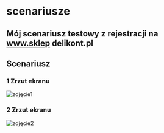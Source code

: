 # scenariusze

## Mój scenariusz testowy z rejestracji na  www.sklep delikont.pl

## Scenariusz

### 1 Zrzut ekranu

![zdjęcie1](https://github.com/AndrzejIt/scenariusze/assets/144881625/a2414f15-5d22-450f-bb16-e5df248f12c7)

### 2 Zrzut ekranu


![zdjęcie2](https://github.com/AndrzejIt/scenariusze/assets/144881625/84c213cc-5063-4b64-9896-e7d833dee802)

